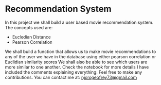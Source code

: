 # Recommendation System
In this project we shall build a user based movie recommendation system.
The concepts used are:
- Eucledian Distance
- Pearson Correlation


We shall build a function that allows us to make movie recommendations to any of the user we have in the database using either pearson correlation or Euclidian similarity scores
We shall also be able to see which users are more similar to one another.
Check the notebook for more details I have included the comments explaining everything.
Feel free to make any contributions.
You can contact me at: njorogeofrey73@gmail.com

